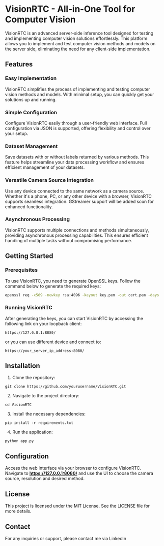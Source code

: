 # VisionRTC - All-in-One Tool for Computer Vision

VisionRTC is an advanced server-side inference tool designed for testing and implementing computer vision solutions effortlessly. This platform allows you to implement and test computer vision methods and models on the server side, eliminating the need for any client-side implementation.

## Features

### Easy Implementation
VisionRTC simplifies the process of implementing and testing computer vision methods and models. With minimal setup, you can quickly get your solutions up and running.

### Simple Configuration
Configure VisionRTC easily through a user-friendly web interface. Full configuration via JSON is supported, offering flexibility and control over your setup.

### Dataset Management
Save datasets with or without labels returned by various methods. This feature helps streamline your data processing workflow and ensures efficient management of your datasets.

### Versatile Camera Source Integration
Use any device connected to the same network as a camera source. Whether it's a phone, PC, or any other device with a browser, VisionRTC supports seamless integration. GStreamer support will be added soon for enhanced functionality.

### Asynchronous Processing
VisionRTC supports multiple connections and methods simultaneously, providing asynchronous processing capabilities. This ensures efficient handling of multiple tasks without compromising performance.

## Getting Started

### Prerequisites

To use VisionRTC, you need to generate OpenSSL keys. Follow the command below to generate the required keys:

```sh
openssl req -x509 -newkey rsa:4096 -keyout key.pem -out cert.pem -days 365 -nodes
```

### Running VisionRTC

After generating the keys, you can start VisionRTC by accessing the following link on your loopback client:

```
https://127.0.0.1:8080/
```

or you can use different device and connect to:
```
https://your_server_ip_address:8080/
```

## Installation

1. Clone the repository:
```
git clone https://github.com/yourusername/VisionRTC.git
```
2. Navigate to the project directory:
```
cd VisionRTC
```
3. Install the necessary dependencies:
```
pip install -r requirements.txt
```
4. Run the application:
```
python app.py
```


## Configuration
Access the web interface via your browser to configure VisionRTC. Navigate to **https://127.0.0.1:8080/** and use the UI to choose the camera source, resolution and desired method.

## License
This project is licensed under the MIT License. See the LICENSE file for more details.

## Contact
For any inquiries or support, please contact me via Linkedin
